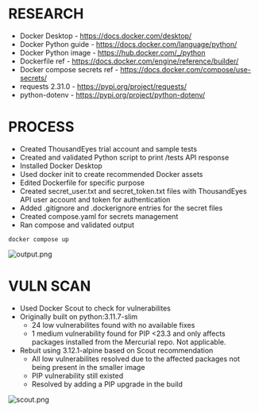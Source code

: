 # RESEARCH
- Docker Desktop - https://docs.docker.com/desktop/
- Docker Python guide - https://docs.docker.com/language/python/
- Docker Python image - https://hub.docker.com/_/python
- Dockerfile ref - https://docs.docker.com/engine/reference/builder/
- Docker compose secrets ref - https://docs.docker.com/compose/use-secrets/
- requests 2.31.0 - https://pypi.org/project/requests/
- python-dotenv - https://pypi.org/project/python-dotenv/

# PROCESS
- Created ThousandEyes trial account and sample tests
- Created and validated Python script to print /tests API response
- Installed Docker Desktop
- Used docker init to create recommended Docker assets
- Edited Dockerfile for specific purpose
- Created secret_user.txt and secret_token.txt files with ThousandEyes API user account and token for authentication
- Added .gitignore and .dockerignore entries for the secret files
- Created compose.yaml for secrets management
- Ran compose and validated output

```docker compose up```

![output.png](/images/output.png)

# VULN SCAN
- Used Docker Scout to check for vulnerabilites
- Originally built on python:3.11.7-slim
  - 24 low vulnerabilites found with no available fixes
  - 1 medium vulnerability found for PIP <23.3 and only affects packages installed from the Mercurial repo. Not applicable.
- Rebuit using 3.12.1-alpine based on Scout recommendation
  - All low vulnerabilites resolved due to the affected packages not being present in the smaller image
  - PIP vulnerability still existed
  - Resolved by adding a PIP upgrade in the build

![scout.png](/images/scout.png)
